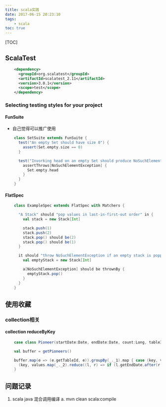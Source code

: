 ```yaml
---
title: scala实践
date: 2017-06-15 20:23:10
tags:
    - scala
toc: true
---
```


[TOC]



## ScalaTest
``` xml
    <dependency>
      <groupId>org.scalatest</groupId>
      <artifactId>scalatest_2.11</artifactId>
      <version>3.0.1</version>
      <scope>test</scope>
    </dependency>
```

### Selecting testing styles for your project
#### FunSuite
- 自己觉得可以推广使用
``` scala
    class SetSuite extends FunSuite {
      test("An empty Set should have size 0") {
        assert(Set.empty.size == 0)
      }

      test("Invorking head on an empty Set should produce NoSuchElementException") {
        assertThrows[NoSuchElementException] {
          Set.empty.head
        }
      }
    }
```

#### FlatSpec
``` scala
    class ExampleSpec extends FlatSpec with Matchers {

      "A Stack" should "pop values in last-in-first-out order" in {
        val stack = new Stack[Int]

        stack.push(1)
        stack.push(2)
        stack.pop() should be(2)
        stack.pop() should be(1)
      }

      it should "throw NoSuchElementException if an empty stack is popped" in {
        val emptyStack = new Stack[Int]

        a[NoSuchElementException] should be thrownBy {
          emptyStack.pop()
        }
      }
    }
```


## 使用收藏
### collection相关
#### collection reduceByKey
``` scala
    case class Pioneer(startDate:Date, endDate:Date, count:Long, tableId:Int)

    val buffer = getPioneers()

    buffer.map(e => (e.getTableId, e)).groupBy(_._1).map { case (key, values) =>
      (key, values.map(_._2).reduce((l, r) => if (l.getEndDate.after(r.getEndDate)) l else r))
    }
```



## 问题记录
1. scala java 混合调用编译
  a. mvn clean scala:compile